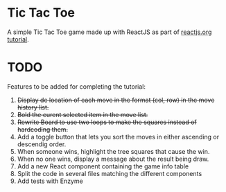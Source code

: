 # Tic Tac Toe
A simple Tic Tac Toe game made up with ReactJS as part of [reactjs.org tutorial](https://reactjs.org/tutorial/tutorial.html).

# TODO

Features to be added for completing the tutorial:

1. ~~Display de location of each move in the format (col, row) in the move history list.~~
2. ~~Bold the curent selected item in the move list.~~
3. ~~Rewrite Board to use two loops to make the squares instead of hardcoding them.~~
4. Add a toggle button that lets you sort the moves in either ascending or descendig order.
5. When someone wins, highlight the tree squares that cause the win.
6. When no one wins, display a message about the result being draw.
7. Add a new React component containing the game info table
8. Split the code in several files matching the different components
9. Add tests with Enzyme
